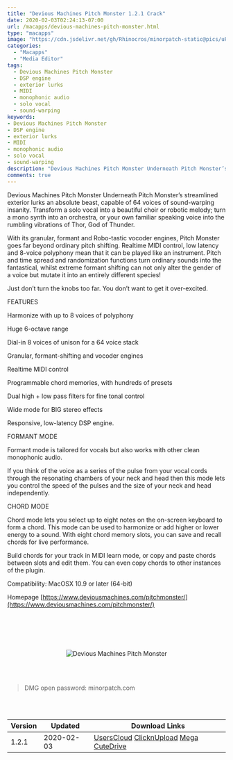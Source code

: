 ```yaml
---
title: "Devious Machines Pitch Monster 1.2.1 Crack"
date: 2020-02-03T02:24:13-07:00
url: /macapps/devious-machines-pitch-monster.html
type: "macapps"
image: "https://cdn.jsdelivr.net/gh/Rhinocros/minorpatch-static@pics/uPic/ySnHks.jpg"
categories:
  - "Macapps"
  - "Media Editor"
tags:
  - Devious Machines Pitch Monster
  - DSP engine
  - exterior lurks
  - MIDI
  - monophonic audio
  - solo vocal
  - sound-warping
keywords:
- Devious Machines Pitch Monster
- DSP engine
- exterior lurks
- MIDI
- monophonic audio
- solo vocal
- sound-warping
description: "Devious Machines Pitch Monster Underneath Pitch Monster’s streamlined exterior lurks an absolute beast, capable of 64 voices of sound-warping insanity."
comments: true
---
```


Devious Machines Pitch Monster Underneath Pitch Monster’s streamlined exterior lurks an absolute beast, capable of 64 voices of sound-warping insanity. Transform a solo vocal into a beautiful choir or robotic melody; turn a mono synth into an orchestra, or your own familiar speaking voice into the rumbling vibrations of Thor, God of Thunder.

With its granular, formant and Robo-tastic vocoder engines, Pitch Monster goes far beyond ordinary pitch shifting. Realtime MIDI control, low latency and 8-voice polyphony mean that it can be
played like an instrument. Pitch and time spread and randomization functions turn ordinary sounds into the fantastical, whilst extreme formant shifting can not only alter the gender of a voice
but mutate it into an entirely different species!

Just don’t turn the knobs too far. You don’t want to get it over-excited.



FEATURES

Harmonize with up to 8 voices of polyphony

Huge 6-octave range

Dial-in 8 voices of unison for a 64 voice stack

Granular, formant-shifting and vocoder engines

Realtime MIDI control

Programmable chord memories, with hundreds of presets

Dual high + low pass filters for fine tonal control

Wide mode for BIG stereo effects

Responsive, low-latency DSP engine.



FORMANT MODE

Formant mode is tailored for vocals but also works with other clean monophonic audio.

If you think of the voice as a series of the pulse from your vocal cords through the resonating chambers of your neck and head then this mode lets you control the speed of the pulses and the
size of your neck and head independently.



CHORD MODE

Chord mode lets you select up to eight notes on the on-screen keyboard to form a chord. This mode can be used to harmonize or add higher or lower energy to a sound. With eight chord memory
slots, you can save and recall chords for live performance.

Build chords for your track in MIDI learn mode, or copy and paste chords between slots and edit them. You can even copy chords to other instances of the plugin.



Compatibility: MacOSX 10.9 or later (64-bit)


Homepage [https://www.deviousmachines.com/pitchmonster/](https://www.deviousmachines.com/pitchmonster/)

<br/>
<br/>
<script async src="https://pagead2.googlesyndication.com/pagead/js/adsbygoogle.js"></script>
<ins class="adsbygoogle"
     style="display:block; text-align:center;"
     data-ad-layout="in-article"
     data-ad-format="fluid"
     data-ad-client="ca-pub-8746275014476192"
     data-ad-slot="5144997159"></ins>
<script>
     (adsbygoogle = window.adsbygoogle || []).push({});
</script>
<br/>
<br/>


<center>

![Devious Machines Pitch Monster](https://cdn.jsdelivr.net/gh/Rhinocros/minorpatch-static@pics/uPic/ej2D9S.jpg)

</center>

<br/>
<br/>


> DMG open password: minorpatch.com

<br/>

<br/>
<div id="history_version" class="history_version">

| Version | Updated | Download Links |
| ---- | ---- | ---- |
| 1.2.1 | 2020-02-03 | [UsersCloud](https://ouo.io/5E69qJ)   [ClicknUpload](https://ouo.io/u2TcQNS)   [Mega](https://ouo.io/Po83VUp)   [CuteDrive](https://ouo.io/7K2SKBn) |

</div>

